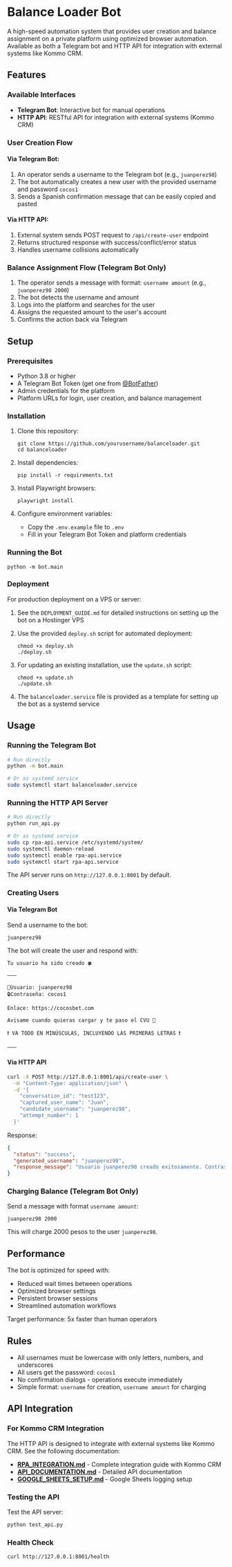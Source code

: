 # Balance Loader Bot

A high-speed automation system that provides user creation and balance assignment on a private platform using optimized browser automation. Available as both a Telegram bot and HTTP API for integration with external systems like Kommo CRM.

## Features

### Available Interfaces

- **Telegram Bot**: Interactive bot for manual operations
- **HTTP API**: RESTful API for integration with external systems (Kommo CRM)

### User Creation Flow

#### Via Telegram Bot:

1. An operator sends a username to the Telegram bot (e.g., `juanperez98`)
2. The bot automatically creates a new user with the provided username and password `cocos1`
3. Sends a Spanish confirmation message that can be easily copied and pasted

#### Via HTTP API:

1. External system sends POST request to `/api/create-user` endpoint
2. Returns structured response with success/conflict/error status
3. Handles username collisions automatically

### Balance Assignment Flow (Telegram Bot Only)

1. The operator sends a message with format: `username amount` (e.g., `juanperez98 2000`)
2. The bot detects the username and amount
3. Logs into the platform and searches for the user
4. Assigns the requested amount to the user's account
5. Confirms the action back via Telegram

## Setup

### Prerequisites

- Python 3.8 or higher
- A Telegram Bot Token (get one from [@BotFather](https://t.me/BotFather))
- Admin credentials for the platform
- Platform URLs for login, user creation, and balance management

### Installation

1. Clone this repository:

   ```
   git clone https://github.com/yourusername/balanceloader.git
   cd balanceloader
   ```

2. Install dependencies:

   ```
   pip install -r requirements.txt
   ```

3. Install Playwright browsers:

   ```
   playwright install
   ```

4. Configure environment variables:
   - Copy the `.env.example` file to `.env`
   - Fill in your Telegram Bot Token and platform credentials

### Running the Bot

```
python -m bot.main
```

### Deployment

For production deployment on a VPS or server:

1. See the `DEPLOYMENT_GUIDE.md` for detailed instructions on setting up the bot on a Hostinger VPS
2. Use the provided `deploy.sh` script for automated deployment:

   ```
   chmod +x deploy.sh
   ./deploy.sh
   ```

3. For updating an existing installation, use the `update.sh` script:

   ```
   chmod +x update.sh
   ./update.sh
   ```

4. The `balanceloader.service` file is provided as a template for setting up the bot as a systemd service

## Usage

### Running the Telegram Bot

```bash
# Run directly
python -m bot.main

# Or as systemd service
sudo systemctl start balanceloader.service
```

### Running the HTTP API Server

```bash
# Run directly
python run_api.py

# Or as systemd service
sudo cp rpa-api.service /etc/systemd/system/
sudo systemctl daemon-reload
sudo systemctl enable rpa-api.service
sudo systemctl start rpa-api.service
```

The API server runs on `http://127.0.0.1:8001` by default.

### Creating Users

#### Via Telegram Bot

Send a username to the bot:

```
juanperez98
```

The bot will create the user and respond with:

```
Tu usuario ha sido creado 🍀

———

🔑Usuario: juanperez98
🔒Contraseña: cocos1

Enlace: https://cocosbet.com

Avisame cuando quieras cargar y te paso el CVU 💫

❗️ VA TODO EN MINÚSCULAS, INCLUYENDO LAS PRIMERAS LETRAS ❗️

———
```

#### Via HTTP API

```bash
curl -X POST http://127.0.0.1:8001/api/create-user \
  -H "Content-Type: application/json" \
  -d '{
    "conversation_id": "test123",
    "captured_user_name": "Juan",
    "candidate_username": "juanperez98",
    "attempt_number": 1
  }'
```

Response:

```json
{
  "status": "success",
  "generated_username": "juanperez98",
  "response_message": "Usuario juanperez98 creado exitosamente. Contraseña: cocos1"
}
```

### Charging Balance (Telegram Bot Only)

Send a message with format `username amount`:

```
juanperez98 2000
```

This will charge 2000 pesos to the user `juanperez98`.

## Performance

The bot is optimized for speed with:

- Reduced wait times between operations
- Optimized browser settings
- Persistent browser sessions
- Streamlined automation workflows

Target performance: 5x faster than human operators

## Rules

- All usernames must be lowercase with only letters, numbers, and underscores
- All users get the password: `cocos1`
- No confirmation dialogs - operations execute immediately
- Simple format: `username` for creation, `username amount` for charging

## API Integration

### For Kommo CRM Integration

The HTTP API is designed to integrate with external systems like Kommo CRM. See the following documentation:

- **[RPA_INTEGRATION.md](RPA_INTEGRATION.md)** - Complete integration guide with Kommo CRM
- **[API_DOCUMENTATION.md](API_DOCUMENTATION.md)** - Detailed API documentation
- **[GOOGLE_SHEETS_SETUP.md](GOOGLE_SHEETS_SETUP.md)** - Google Sheets logging setup

### Testing the API

Test the API server:

```bash
python test_api.py
```

### Health Check

```bash
curl http://127.0.0.1:8001/health
```
